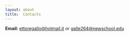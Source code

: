 ```yaml
---
layout: about
title:  Contacts
---
```


<p><strong>Email:</strong> <a href="mailto:ettoregallo@hotmail.it">ettoregallo@hotmail.it</a> or  <a href="mailto:galle264@newschool.edu">galle264@newschool.edu</a></p>
